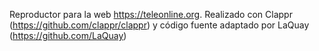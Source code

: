 Reproductor para la web https://teleonline.org. Realizado con Clappr (https://github.com/clappr/clappr) y código fuente adaptado por LaQuay (https://github.com/LaQuay)
